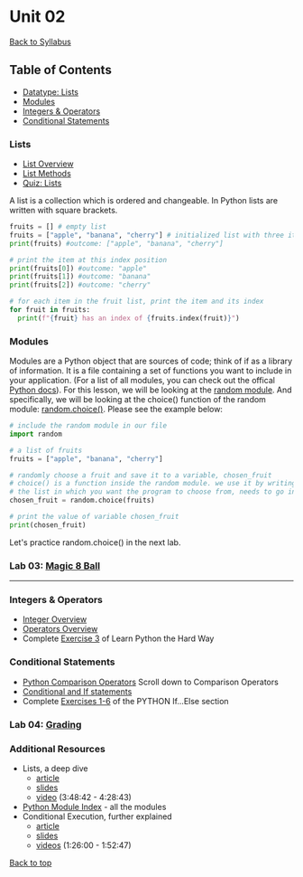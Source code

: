 # <a id="top"></a> Unit 02

[Back to Syllabus](https://github.com/PdxCodeGuild/IntroToProgramming#top)

## Table of Contents
- [Datatype: Lists](#lists)
- [Modules](#modules)
- [Integers & Operators](#integers)
- [Conditional Statements](#conditions)

### <a id="lists"></a>Lists
- [List Overview](https://www.w3schools.com/python/python_lists.asp)
- [List Methods](https://www.w3schools.com/python/python_ref_list.asp)
- [Quiz: Lists](https://forms.gle/dwgvYsHkvUSTMCiWA)

A list is a collection which is ordered and changeable. In Python lists are written with square brackets.

```python
fruits = [] # empty list
fruits = ["apple", "banana", "cherry"] # initialized list with three items
print(fruits) #outcome: ["apple", "banana", "cherry"]

# print the item at this index position
print(fruits[0]) #outcome: "apple"
print(fruits[1]) #outcome: "banana"
print(fruits[2]) #outcome: "cherry"

# for each item in the fruit list, print the item and its index
for fruit in fruits:
  print(f"{fruit} has an index of {fruits.index(fruit)}")
```

### <a id="modules"></a>Modules
Modules are a Python object that are sources of code; think of if as a library of information. It is a file containing a set of functions you want to include in your application. (For a list of all modules, you can check out the offical [Python docs](https://docs.python.org/3/py-modindex.html)). For this lesson, we will be looking at the [random module](https://pynative.com/python-random-module/). And specifically, we will be looking at the choice() function of the random module: [random.choice()](https://www.w3schools.com/python/ref_random_choice.asp). Please see the example below:

```python
# include the random module in our file
import random

# a list of fruits
fruits = ["apple", "banana", "cherry"]

# randomly choose a fruit and save it to a variable, chosen_fruit
# choice() is a function inside the random module. we use it by writing random.choice()
# the list in which you want the program to choose from, needs to go inside the parenthesis of choice()
chosen_fruit = random.choice(fruits)

# print the value of variable chosen_fruit
print(chosen_fruit)
```
Let's practice random.choice() in the next lab.

### Lab 03: [Magic 8 Ball](https://github.com/PdxCodeGuild/IntroToProgramming/blob/master/labs/lab03-magic_8_ball.md)

---

### <a id="integers"></a>Integers & Operators
- [Integer Overview](https://www.w3schools.com/python/python_numbers.asp)
- [Operators Overview](https://www.w3schools.com/python/python_operators.asp)
- Complete [Exercise 3](https://learnpythonthehardway.org/python3/ex3.html) of Learn Python the Hard Way

### <a id="conditions"></a>Conditional Statements
- [Python Comparison Operators](https://www.w3schools.com/python/python_operators.asp) Scroll down to Comparison Operators
- [Conditional and If statements](https://www.w3schools.com/python/python_conditions.asp)
- Complete [Exercises 1-6](https://www.w3schools.com/python/exercise.asp?filename=exercise_ifelse1) of the PYTHON If...Else section


### Lab 04: [Grading](https://github.com/PdxCodeGuild/IntroToProgramming/blob/master/labs/lab04-grading.md)

### Additional Resources
- Lists, a deep dive
  - [article](https://www.py4e.com/html3/08-lists)
  - [slides](https://www.py4e.com/lectures3/Pythonlearn-08-Lists.pptx)
  - [video](https://www.youtube.com/watch?v=8DvywoWv6fI&t=13722s) (3:48:42 - 4:28:43)
- [Python Module Index](https://docs.python.org/3/py-modindex.html) - all the modules
- Conditional Execution, further explained
  - [article](https://www.py4e.com/lessons/logic)
  - [slides](https://www.py4e.com/lectures3/Pythonlearn-03-Conditional.pptx)
  - [videos](https://www.youtube.com/watch?v=8DvywoWv6fI&t=5160s) (1:26:00 - 1:52:47)

[Back to top](#top)
